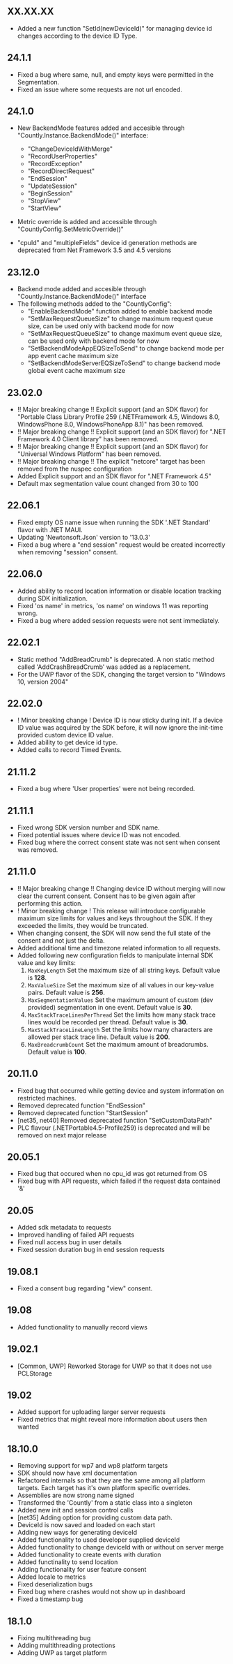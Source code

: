 ## XX.XX.XX
* Added a new function "SetId(newDeviceId)" for managing device id changes according to the device ID Type.

## 24.1.1
* Fixed a bug where same, null, and empty keys were permitted in the Segmentation.
* Fixed an issue where some requests are not url encoded.

## 24.1.0
* New BackendMode features added and accesible through "Countly.Instance.BackendMode()" interface:
    * "ChangeDeviceIdWithMerge"
    * "RecordUserProperties"
    * "RecordException"
    * "RecordDirectRequest"
    * "EndSession"
    * "UpdateSession"
    * "BeginSession"
    * "StopView"
    * "StartView"

* Metric override is added and accessible through "CountlyConfig.SetMetricOverride()"
* "cpuId" and "multipleFields" device id generation methods are deprecated from Net Framework 3.5 and 4.5 versions

## 23.12.0
* Backend mode added and accesible through "Countly.Instance.BackendMode()" interface
* The following methods added to the "CountlyConfig":
    * "EnableBackendMode" function added to enable backend mode
    * "SetMaxRequestQueueSize" to change maximum request queue size, can be used only with backend mode for now
    * "SetMaxRequestQueueSize" to change maximum event queue size, can be used only with backend mode for now
    * "SetBackendModeAppEQSizeToSend" to change backend mode per app event cache maximum size
    * "SetBackendModeServerEQSizeToSend" to change backend mode global event cache maximum size

## 23.02.0
* !! Major breaking change !! Explicit support (and an SDK flavor) for "Portable Class Library Profile 259 (.NETFramework 4.5, Windows 8.0, WindowsPhone 8.0, WindowsPhoneApp 8.1)" has been removed.
* !! Major breaking change !! Explicit support (and an SDK flavor) for ".NET Framework 4.0 Client library" has been removed.
* !! Major breaking change !! Explicit support (and an SDK flavor) for "Universal Windows Platform" has been removed.
* !! Major breaking change !! The explicit "netcore" target has been removed from the nuspec configuration
* Added Explicit support and an SDK flavor for ".NET Framework 4.5"
* Default max segmentation value count changed from 30 to 100

## 22.06.1
* Fixed empty OS name issue when running the SDK '.NET Standard' flavor with .NET MAUI.
* Updating 'Newtonsoft.Json' version to '13.0.3'
* Fixed a bug where a "end session" request would be created incorrectly when removing "session" consent.

## 22.06.0
* Added ability to record location information or disable location tracking during SDK initialization.
* Fixed 'os name' in metrics, 'os name' on windows 11 was reporting wrong.
* Fixed a bug where added session requests were not sent immediately.

## 22.02.1
* Static method "AddBreadCrumb" is deprecated. A non static method called 'AddCrashBreadCrumb' was added as a replacement.
* For the UWP flavor of the SDK, changing the target version to "Windows 10, version 2004"

## 22.02.0
* ! Minor breaking change ! Device ID is now sticky during init. If a device ID value was acquired by the SDK before, it will now ignore the init-time provided custom device ID value.
* Added ability to get device id type.
* Added calls to record Timed Events.

## 21.11.2
* Fixed a bug where 'User properties' were not being recorded.

## 21.11.1
* Fixed wrong SDK version number and SDK name.
* Fixed potential issues where device ID was not encoded.
* Fixed bug where the correct consent state was not sent when consent was removed.

## 21.11.0
* !! Major breaking change !! Changing device ID without merging will now clear the current consent. Consent has to be given again after performing this action.
* ! Minor breaking change ! This release will introduce configurable maximum size limits for values and keys throughout the SDK. If they exceeded the limits, they would be truncated.
* When changing consent, the SDK will now send the full state of the consent and not just the delta.
* Added additional time and timezone related information to all requests.
* Added following new configuration fields to manipulate internal SDK value and key limits:
  1. `MaxKeyLength` Set the maximum size of all string keys. Default value is **128**.
  2. `MaxValueSize` Set the maximum size of all values in our key-value pairs. Default value is **256**.
  3. `MaxSegmentationValues` Set the maximum amount of custom (dev provided) segmentation in one event. Default value is **30**.
  4. `MaxStackTraceLinesPerThread` Set the limits how many stack trace lines would be recorded per thread. Default value is **30**.
  5. `MaxStackTraceLineLength` Set the limits how many characters are allowed per stack trace line. Default value is **200**.
  6. `MaxBreadcrumbCount` Set the maximum amount of breadcrumbs. Default value is **100**.
  
## 20.11.0
* Fixed bug that occurred while getting device and system information on restricted machines.
* Removed deprecated function "EndSession"
* Removed deprecated function "StartSession"
* [net35, net40] Removed deprecated function "SetCustomDataPath"
* PLC flavour (.NETPortable4.5-Profile259) is deprecated and will be removed on next major release

## 20.05.1
* Fixed bug that occured when no cpu_id was got returned from OS
* Fixed bug with API requests, which failed if the request data contained '&'

## 20.05
* Added sdk metadata to requests
* Improved handling of failed API requests
* Fixed null access bug in user details
* Fixed session duration bug in end session requests

## 19.08.1
* Fixed a consent bug regarding "view" consent.

## 19.08
* Added functionality to manually record views

## 19.02.1
* [Common, UWP] Reworked Storage for UWP so that it does not use PCLStorage

## 19.02
* Added support for uploading larger server requests
* Fixed metrics that might reveal more information about users then wanted

## 18.10.0
* Removing support for wp7 and wp8 platform targets
* SDK should now have xml documentation
* Refactored internals so that they are the same among all platform targets. Each target has it's own platform specific overrides.
* Assemblies are now strong name signed
* Transformed the 'Countly' from a static class into a singleton
* Added new init and session control calls
* [net35] Adding option for providing custom data path.
* DeviceId is now saved and loaded on each start
* Adding new ways for generating deviceId
* Added functionality to used developer supplied deviceId
* Added functionality to change deviceId with or without on server merge
* Added functionality to create events with duration
* Added functinality to send location
* Adding functionality for user feature consent
* Added locale to metrics
* Fixed deserialization bugs
* Fixed bug where crashes would not show up in dashboard
* Fixed a timestamp bug

## 18.1.0
* Fixing multithreading bug
* Adding multithreading protections
* Adding UWP as target platform
